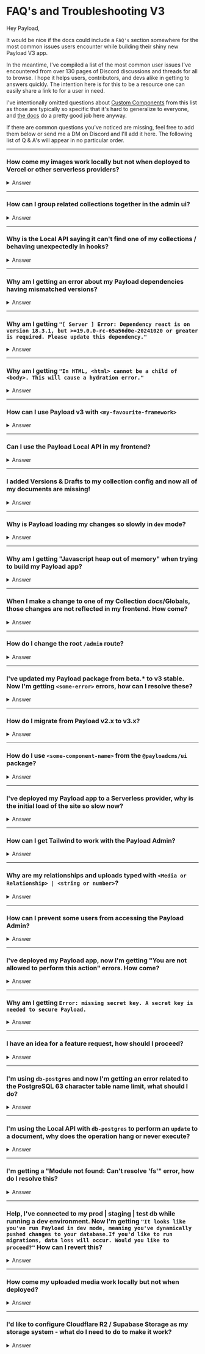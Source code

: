 <!--
Use the below Q/A template to help.

---

###
<details>
<summary>Answer</summary>

</details>

---

### When I deploy to Payload Cloud, my build gets stuck on...
<details>
<summary>Answer</summary>

</details>
-->

# FAQ's and Troubleshooting V3

Hey Payload,

It would be nice if the docs could include a `FAQ's` section somewhere for the most common issues users encounter while building their shiny new Payload V3 app. 

In the meantime, I've compiled a list of the most common user issues I've encountered from over 130 pages of Discord discussions and threads for all to browse. I hope it helps users, contributors, and devs alike in getting to answers quickly. The intention here is for this to be a resource one can easily share a link to for a user in need.

I've intentionally omitted questions about [Custom Components](https://payloadcms.com/docs/admin/components) from this list as those are typically so specific that it's hard to generalize to everyone, and [the docs](https://payloadcms.com/docs/getting-started/what-is-payload) do a pretty good job here anyway.

If there are common questions you've noticed are missing, feel free to add them below or send me a DM on Discord and I'll add it here. The following list of Q & A's will appear in no particular order.

---

### How come my images work locally but not when deployed to Vercel or other serverless providers?
<details>
<summary>Answer</summary>

The most likely cause of this is because you're storing those images in the local filesystem without using a storage-adapter. Serverless systems lack a permanent file system and are typically ephemeral, so Payload ends up looking for images that no longer exist which results in not found errors. The solution is to use a [storage-adapter](https://payloadcms.com/docs/upload/storage-adapters) when deploying to a serverless provider.
</details>

---

### How can I group related collections together in the admin ui?
<details>
<summary>Answer</summary>

You can group related collections together in the admin ui dashboard and navbar by specifying an `admin.group` property in your collection or global configuration. Learn more [here](https://payloadcms.com/docs/admin/collections#admin-options).
</details>

---

### Why is the Local API saying it can't find one of my collections / behaving unexpectedly in hooks?
<details>
<summary>Answer</summary>

The most commong issue for this is missing a `req` before referencing `payload`. Instead of `payload.find(...)`, it should be `req.payload.find`. This is only true if you are not destructuring `payload` out of the `req` beforehand.

Bad:
```ts
const beforeChangeHook: CollectionBeforeChangeHook = async ({
  data,
  req
}) => {
  const findResult = await payload.find({...})
  // ...
  return data
}
```

Good:
```ts
const beforeChangeHook: CollectionBeforeChangeHook = async ({
  data,
  req
}) => {
  const findResult = await req.payload.find({...}) // Notice the req
  // ...
  return data
}
```

If you're still experiencing issues with the Payload Local API, then [see here](https://github.com/akhrarovsaid/payload-v3-faqs?tab=readme-ov-file#im-using-the-local-api-with-db-postgres-to-perform-an-update-to-a-document-why-does-the-operation-hang-or-never-execute) for another potential fix.
</details>

---

### Why am I getting an error about my Payload dependencies having mismatched versions?
<details>
<summary>Answer</summary>

This error indicates that some or all of your Payload packages aren't on the same version. To fix this, ensure all of your packages match your Payload version in `package.json`, delete `node_modules` along with your `package-lock.json` (or `pnpm-lock.yaml`, or `yarn.lock`), and reinstall your dependencies.
</details>

---

### Why am I getting `"[ Server ] Error: Dependency react is on version 18.3.1, but >=19.0.0-rc-65a56d0e-20241020 or greater is required. Please update this dependency."`
<details>
<summary>Answer</summary>

This error indicates that you have an incompatible `react` and/or `react-dom` version installed. Payload V3 requires React and React-dom to be on version 19, as well as Nextjs on version 15 or greater. See recommended versions to pin to your `package.json` [here](https://github.com/payloadcms/payload/blob/main/templates/website/package.json#L47-L48).
</details>

---

### Why am I getting `"In HTML, <html> cannot be a child of <body>. This will cause a hydration error."`
<details>
<summary>Answer</summary>

The most common cause of this issue is because you have a root `layout.tsx` that wraps around your `(payload)` folder. There already exists a `layout.tsx` inside the (payload) folder. This causes Payload to inherit a layout where there are `html` and `body` tags nested within eachother which is an invalid `html` structure. To fix this, ensure you don't have a root layout wrapping the `(payload)` folder. Have a look at how the [website template](https://github.com/payloadcms/payload/tree/main/templates/website/src/app) handles this.
</details>

---

### How can I use Payload v3 with `<my-favourite-framework>`
<details>
<summary>Answer</summary>

If you're using `NextJS` v15 then Payload can install directly into your application. For all other frameworks, you can run Payload in headless mode, you can have two projects - one for your application, and one for Payload to run in.
</details>

---

### Can I use the Payload Local API in my frontend?
<details>
<summary>Answer</summary>

It depends. If you're running Payload inside your NextJS application, then you can use the Local API anywhere as long as it remains on the server. If you're using Payload outside of NextJS, then please [refer to the docs here](https://payloadcms.com/docs/local-api/outside-nextjs).
</details>

---

### I added Versions & Drafts to my collection config and now all of my documents are missing!
<details>
<summary>Answer</summary>

This happens because when you enable versions, they are stored differently in the database from ordinary collections. Your documents need to be populated into the `_your-collection_versions` table to work properly. See [a helpful response from Dan about this here](https://github.com/payloadcms/payload/discussions/5353#discussioncomment-8828018) and [this one too](https://payloadcms.com/community-help/discord/i-dont-see-my-previous-collections-after-adding-in-versions).
</details>

---

### Why is Payload loading my changes so slowly in `dev` mode?
<details>
<summary>Answer</summary>

There are many possible reasons for this. Payload, itself, is quite heavily optimized and receives updates to improve performance frequently. The most common factor for this is using a remote database while developing. This can add unnecessary overhead as schema changes must be pushed and pulled to somewhere remote. Consider developing with a database located on your local machine.
</details>

---

### Why am I getting "Javascript heap out of memory" when trying to build my Payload app?
<details>
<summary>Answer</summary>

There are many possible reasons for this. This could be the result of poorly optimized application code, uncontained recursive logic, or that the build machine simply does not have enough RAM to build the application. To fix this, ensure your logic and code work as expected. If this is caused by insufficient RAM, consider adding a swapfile or increasing the RAM size of the instance.
</details>

---

### When I make a change to one of my Collection docs/Globals, those changes are not reflected in my frontend. How come?
<details>
<summary>Answer</summary>

In order for the frontend to update when changes to documents occur, there needs to be some kind of logic present which revalidates the necessary resource. This is commonly handled via an `afterChange` hook. See how the template handles this [for globals](https://github.com/payloadcms/payload/tree/main/templates/website/src/Header), and [for pages](https://github.com/payloadcms/payload/tree/main/templates/website/src/collections/Pages). [Learn more](https://payloadcms.com/docs/hooks/collections#afterchange) about the `afterChange` hook.
</details>

---

### How do I change the root `/admin` route?
<details>
<summary>Answer</summary>

In order to change the root `/admin` route, you need to add a `routes.admin` property to your Payload config _and_ change the `admin` directory to match as this is where the admin ui lives. See the docs on this [here](https://payloadcms.com/docs/admin/overview#customizing-routes).
</details>

---

### I've updated my Payload package from beta.* to v3 stable. Now I'm getting `<some-error>` errors, how can I resolve these?
<details>
<summary>Answer</summary>

The most common cause of errors when migrating from v3 beta to v3 stable is by missing instructions for breaking changes. To fix this, you should carefully go through the [release notes](https://github.com/payloadcms/payload/releases) of every release between your beta version and the version you wish to migrate to. You can use [this site](https://payload-releases-filter.vercel.app/) to help check for breaking changes quickly.

Credit to @linobino1 for the excellent breaking changes utility site!
</details>

---

### How do I migrate from Payload v2.x to v3.x?
<details>
<summary>Answer</summary>

See the [comprehensive migration guide here](https://github.com/payloadcms/payload/blob/main/docs/migration-guide/overview.mdx).
</details>

---

### How do I use `<some-component-name>` from the `@payloadcms/ui` package?
<details>
<summary>Answer</summary>

While we wait for comprehensive documentation and guides for the `ui` package, the best resource to learn about components here remains to be the `ui` package itself, as well as the monorepo `next` package where many of these components are consumed and used with best practices.
</details>

---

### I've deployed my Payload app to a Serverless provider, why is the initial load of the site so slow now?
<details>
<summary>Answer</summary>

Serverless platforms suffer from cold-starts. This happens when there are no "warm" instances of your function are running, so they must be spun up and can encounter overhead due to having to start from scratch. This is not a Payload issue, but a trade-off when deploying to serverless and something to consider. Read [this article](https://vercel.com/guides/how-can-i-improve-serverless-function-lambda-cold-start-performance-on-vercel) from Vercel to learn more. Some common patterns here are to use your providers native method of keeping your functions warm, running a cron-job to periodically send requests to your functions to keep them warm, or to use a different deployment target altogether (such as a VPS).
</details>

---

### How can I get Tailwind to work with the Payload Admin?
<details>
<summary>Answer</summary>

To get Tailwind and Shad/cn working with the Payload Admin ui, you can simply install Tailwind and include the layers in the `custom.css` file located in the `(payload)` folder. However, make sure not to include the `@layer base;` directive as the preflight styles from this will interfere with the `payload-default` styles that are used to style the admin app.
</details>

---

### Why are my relationships and uploads typed with `<Media or Relationship> | <string or number>`?
<details>
<summary>Answer</summary>

This happens because any given collection config may specify deeply nested relationships. Payload has no way to know, in advance, at what depth to fetch those relationships. As a result, to optimize requests, some docs may return relationships that contain only id's. A common fix for this is to use the `depth` property of the API you are using. See [here for Local API](https://payloadcms.com/docs/queries/depth#local-api), here [for REST API](https://payloadcms.com/docs/queries/depth#rest-api). Learn more about depth [here](https://payloadcms.com/docs/queries/depth).

The other side to this is access controls. Users with insufficient access controls will recieve an `id` only. The reason for this is twofold - to limit what the user can access, and to preserve existing field data that might require knowing at least an id in advance. For example, a relationship field where a user does not have the necessary priviledges to read the related docs themselves, but can still read the relationship field.
</details>

---

### How can I prevent some users from accessing the Payload Admin?
<details>
<summary>Answer</summary>

You may use the `admin` access control function of your auth-enabled collection. See [here for more details](https://payloadcms.com/docs/access-control/collections#admin).
</details>

---

### I've deployed my Payload app, now I'm getting "You are not allowed to perform this action" errors. How come?
<details>
<summary>Answer</summary>

This can happen for numerous reasons. The two most common ones are:
- You have not configured CORS for your domain correctly. [Learn more](https://payloadcms.com/docs/configuration/overview#cross-origin-resource-sharing-cors).
- Your application is running on a different PORT than expected, commonly when other applications are running on the same port (3000 by default).
</details>

---

### Why am I getting `Error: missing secret key. A secret key is needed to secure Payload.`
<details>
<summary>Answer</summary>

A secret key is required to secure Payload properly. In order to add one, you must add a `PAYLOAD_SECRET` environment variable to your `.env` file. See more about this [in the docs](https://payloadcms.com/docs/production/deployment#the-secret-key).
</details>

---

### I have an idea for a feature request, how should I proceed?
<details>
<summary>Answer</summary>

The best way to make sure your feature request gets looked at is to create a Github discussion with the "Feature Request" flag on it. These get checked regularly, and allows your request to get feedback from devs and the broader community. See [discussions here](https://github.com/payloadcms/payload/discussions).
</details>

---

### I'm using `db-postgres` and now I'm getting an error related to the PostgreSQL 63 character table name limit, what should I do?
<details>
<summary>Answer</summary>

Unfortunately this is an optimization limitation enforced by PostgreSQL. Many fields can commonly be found deeply nested and, as a result, will sometimes have long table names in the database. These fields expose the `dbName` property which allow you to specify your own table name for them to use. A full list of fields that expose the `dbName` property are:

- [Arrays](https://payloadcms.com/docs/fields/array)
- [Blocks](https://payloadcms.com/docs/fields/blocks#block-configs)
- [Select](https://payloadcms.com/docs/fields/select)
</details>

---

### I'm using the Local API with `db-postgres` to perform an `update` to a document, why does the operation hang or never execute?
<details>
<summary>Answer</summary>

This happens because the Local API may be performing a transaction and, as such, requries a `req` PayloadRequest to be passed in order to execute correctly. [Learn more about transactions](https://payloadcms.com/docs/local-api/overview#transactions). Passing a `req` property is encouraged even if you're not using `db-postgres`.
</details>

---

### I'm getting a "Module not found: Can't resolve 'fs'" error, how do I resolve this?
<details>
<summary>Answer</summary>

While this could be the result of user-code error, two common reasons this happens are:
- You are using `NextJS` and have an `'edge'` runtime variable export somewhere in your code.
- You are using a server-only component inside of a client component.

If the above are not true, then you can try deleting `node_modules` and reinstalling your dependencies.
</details>

---

### Help, I've connected to my prod | staging | test db while running a dev environment. Now I'm getting `"It looks like you've run Payload in dev mode, meaning you've dynamically pushed changes to your database.If you'd like to run migrations, data loss will occur. Would you like to proceed?"` How can I revert this?
<details>
<summary>Answer</summary>

This warning is to prevent people from running `dev` mode (which force pushes schema changes) and migrations against the same database. This can cause issues and is inadvisable. It is also highly inadvisable to run `dev` against your database in production.

To resolve this issue simply connect to your db, using a CLI utility or a GUI such as pgAdmin, and delete rows where `batch` equals -1 in the `payload_migrations` table.
</details>

---

### How come my uploaded media work locally but not when deployed?
<details>
<summary>Answer</summary>

There could be numerous reasons why uploaded media don't work when deployed. Double check that you have configured your application firewall correctly, and that the rules of the provider you've chosen to serve media does not block requests from your application. You can also check that you're allowing the hostname of your image provider in `next.config.js` via the `remotePatterns` property ([see here](https://nextjs.org/docs/app/api-reference/components/image#remotepatterns)).
</details>

---

### I'd like to configure Cloudflare R2 / Supabase Storage as my storage system - what do I need to do to make it work?
<details>
<summary>Answer</summary>

Since R2 / Supabase Storage is compatible with the S3 API, all you need is the S3 storage adapter. See [docs for S3 adapter here](https://payloadcms.com/docs/upload/storage-adapters#s3-storage).
</details>
